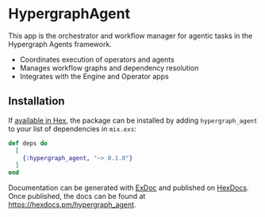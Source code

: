 # HypergraphAgent

This app is the orchestrator and workflow manager for agentic tasks in the Hypergraph Agents framework.

- Coordinates execution of operators and agents
- Manages workflow graphs and dependency resolution
- Integrates with the Engine and Operator apps

## Installation

If [available in Hex](https://hex.pm/docs/publish), the package can be installed
by adding `hypergraph_agent` to your list of dependencies in `mix.exs`:

```elixir
def deps do
  [
    {:hypergraph_agent, "~> 0.1.0"}
  ]
end
```

Documentation can be generated with [ExDoc](https://github.com/elixir-lang/ex_doc)
and published on [HexDocs](https://hexdocs.pm). Once published, the docs can
be found at <https://hexdocs.pm/hypergraph_agent>.

